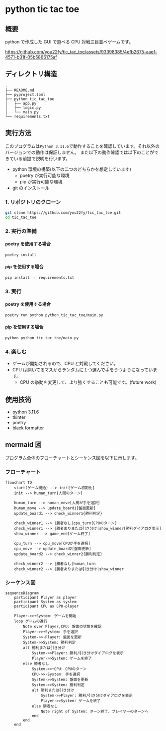 # python tic tac toe

## 概要

python で作成した GUI で遊べる CPU 対戦三目並べゲームです。



https://github.com/you22fy/tic_tac_toe/assets/93398385/4efb2675-aaef-4571-b31f-05b5866175af



## ディレクトリ構造
```
.
├── README.md
├── pyproject.toml
├── python_tic_tac_toe
│   ├── app.py
│   ├── logic.py
│   └── main.py
└── requirements.txt
```
## 実行方法

このプログラムは`Python 3.11.6`で動作することを確認しています。それ以外のバージョンでの動作は保証しません。
また以下の動作確認では以下のことができている前提で説明を行います。

- python 環境の構築(以下の二つのどちらかを想定しています)
  - poetry が実行可能な環境
  - pip が実行可能な環境
- git のインストール

### 1. リポジトリのクローン

```zsh
git clone https://github.com/you22fy/tic_tac_toe.git
cd tic_tac_toe
```

### 2. 実行の準備

#### poetry を使用する場合

```zsh
poetry install
```

#### pip を使用する場合

```zsh
pip install -r requirements.txt
```

### 3. 実行

#### poetry を使用する場合

```zsh
poetry run python python_tic_tac_toe/main.py
```

#### pip を使用する場合

```zsh
python python_tic_tac_toe/main.py
```

### 4. 楽しむ

- ゲームが開始されるので、CPU と対戦してください。
- CPU は開いてるマスからランダムに１つ選んで手をうつようになっています。
  - CPU の挙動を変更して、より強くすることも可能です。(future work)

## 使用技術

- python 3.11.6
- tkinter
- poetry
- black formatter

## mermaid 図

プログラム全体のフローチャートとシーケンス図を以下に示します。

### フローチャート

```mermaid
flowchart TD
    start(ゲーム開始) --> init[ゲーム初期化]
    init --> human_turn{人間のターン}

    human_turn --> human_move[人間が手を選択]
    human_move --> update_board1[盤面更新]
    update_board1 --> check_winner1{勝利判定}

    check_winner1 --> |勝者なし|cpu_turn[CPUのターン]
    check_winner1 --> |勝者ありまたは引き分け|show_winner[勝利ダイアログ表示]
    show_winner --> game_end[ゲーム終了]

    cpu_turn --> cpu_move[CPUが手を選択]
    cpu_move --> update_board2[盤面更新]
    update_board2 --> check_winner2{勝利判定}

    check_winner2 --> |勝者なし|human_turn
    check_winner2 --> |勝者ありまたは引き分け|show_winner

```

### シーケンス図

```mermaid
sequenceDiagram
    participant Player as player
    participant System as system
    participant CPU as CPU-player

    Player->>+System: ゲームを開始
    loop ゲームの進行
        Note over Player,CPU: 盤面の状態を確認
        Player->>+System: 手を選択
        System->>-Player: 盤面を更新
        System->>System: 勝利判定
        alt 勝利または引き分け
            System->>Player: 勝利/引き分けダイアログを表示
            Player->>System: ゲームを終了
        else 勝者なし
            System->>+CPU: CPUのターン
            CPU->>-System: 手を選択
            System->>System: 盤面を更新
            System->>System: 勝利判定
            alt 勝利または引き分け
                System->>Player: 勝利/引き分けダイアログを表示
                Player->>System: ゲームを終了
            else 勝者なし
                Note right of System: ターン終了、プレイヤーのターンへ
            end
        end
    end

```
